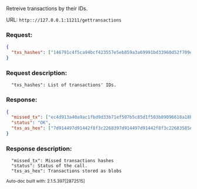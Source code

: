Retreive transactions by their IDs.

URL: ```http:://127.0.0.1:11211/gettransactions```
### Request: 
```json
{
  "txs_hashes": ["146791c4f5ca94bcf423557e5eb859a3a69991bd33960d52f709d88bf5d1ac6d","ec4d913a40a9ac1fbd9d33b71ef507b5c85d1f503b89096618a18b08991b5171"]
}
```
### Request description: 
```
  "txs_hashes": List of transactions' IDs.

```
### Response: 
```json
{
  "missed_tx": ["ec4d913a40a9ac1fbd9d33b71ef507b5c85d1f503b89096618a18b08991b5171"],
  "status": "OK",
  "txs_as_hex": ["7d914497d91442f8f3c2268397d914497d91442f8f3c22683585eaa60b53757d49bf046a96269cef45c1bc9ff7300cc2f8f3c22683585eaa60b53757d49bf046a96269cef45c1bc9ff7300cc"]
}
```
### Response description: 
```
  "missed_tx": Missed transactions hashes
  "status": Status of the call.
  "txs_as_hex": Transactions stored as blobs

```
<sub>Auto-doc built with: 2.1.5.397[2872515]</sub>
